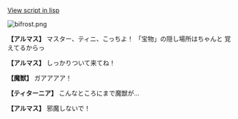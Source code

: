 [View script in lisp](../scripts/101304041.txt)

![bifrost.png](../images/backgrounds/bifrost.png)

**【アルマス】**
マスター、ティニ、こっちよ！
「宝物」の隠し場所はちゃんと
覚えてるからっ

**【アルマス】**
しっかりついて来てね！

**【魔獣】**
ガアアアア！

**【ティターニア】**
こんなところにまで魔獣が…

**【アルマス】**
邪魔しないで！